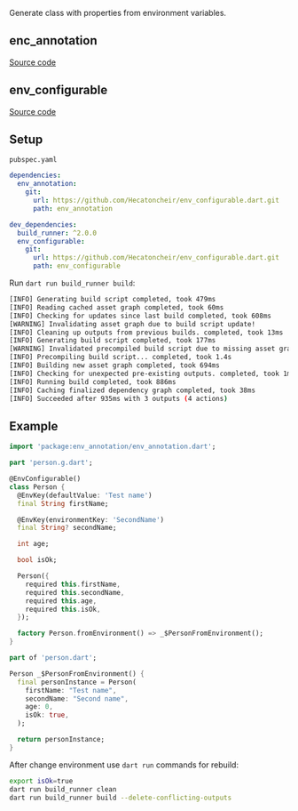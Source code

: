 Generate class with properties from environment variables.


## enc_annotation
[Source code](https://github.com/Hecatoncheir/env_configurable.dart/tree/master/env_annotation)


## env_configurable
[Source code](https://github.com/Hecatoncheir/env_configurable.dart/tree/master/env_configurable)

## Setup

`pubspec.yaml`

```yaml
dependencies:
  env_annotation: 
    git: 
      url: https://github.com/Hecatoncheir/env_configurable.dart.git
      path: env_annotation

dev_dependencies:
  build_runner: ^2.0.0
  env_configurable:
    git: 
      url: https://github.com/Hecatoncheir/env_configurable.dart.git
      path: env_configurable
```

Run `dart run build_runner build`:
```bash
[INFO] Generating build script completed, took 479ms
[INFO] Reading cached asset graph completed, took 60ms
[INFO] Checking for updates since last build completed, took 608ms
[WARNING] Invalidating asset graph due to build script update!
[INFO] Cleaning up outputs from previous builds. completed, took 13ms
[INFO] Generating build script completed, took 177ms
[WARNING] Invalidated precompiled build script due to missing asset graph.
[INFO] Precompiling build script... completed, took 1.4s
[INFO] Building new asset graph completed, took 694ms
[INFO] Checking for unexpected pre-existing outputs. completed, took 1ms
[INFO] Running build completed, took 886ms
[INFO] Caching finalized dependency graph completed, took 38ms
[INFO] Succeeded after 935ms with 3 outputs (4 actions)
```

## Example

```dart
import 'package:env_annotation/env_annotation.dart';

part 'person.g.dart';

@EnvConfigurable()
class Person {
  @EnvKey(defaultValue: 'Test name')
  final String firstName;

  @EnvKey(environmentKey: 'SecondName')
  final String? secondName;

  int age;

  bool isOk;

  Person({
    required this.firstName,
    required this.secondName,
    required this.age,
    required this.isOk,
  });

  factory Person.fromEnvironment() => _$PersonFromEnvironment();
}

```

```dart
part of 'person.dart';

Person _$PersonFromEnvironment() {
  final personInstance = Person(
    firstName: "Test name",
    secondName: "Second name",
    age: 0,
    isOk: true,
  );

  return personInstance;
}
```

After change environment use `dart run` commands for rebuild:
```bash
export isOk=true
dart run build_runner clean
dart run build_runner build --delete-conflicting-outputs
```

